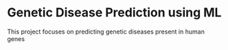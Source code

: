 # Genetic Disease Prediction using ML
This project focuses on predicting genetic diseases present in human genes

